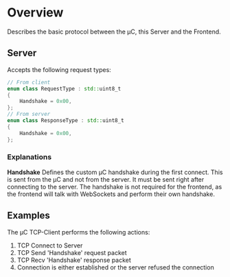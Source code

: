 # Overview
Describes the basic protocol between the µC, this Server and the Frontend.

## Server
Accepts the following request types:

```c++
// From client
enum class RequestType : std::uint8_t
{
    Handshake = 0x00,
};
// From server
enum class ResponseType : std::uint8_t
{
    Handshake = 0x00,
};
```

### Explanations

__Handshake__
Defines the custom µC handshake during the first connect. This is sent from the µC and not from the server. It must be sent right after connecting to the server. The handshake is not required for the frontend, as the frontend will talk with WebSockets and perform their own handshake.

## Examples
The µC TCP-Client performs the following actions:

1. TCP Connect to Server
2. TCP Send 'Handshake' request packet
3. TCP Recv 'Handshake' response packet
4. Connection is either established or the server refused the connection